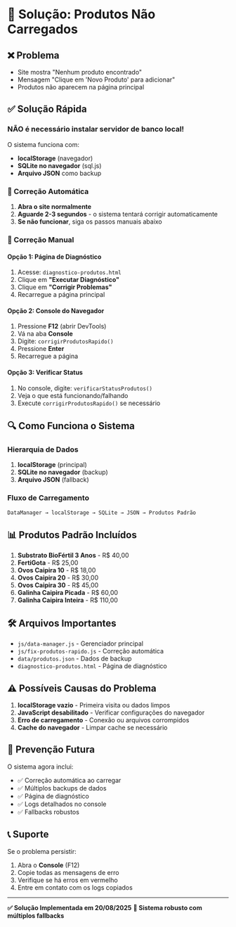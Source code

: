 # 🔧 Solução: Produtos Não Carregados

## ❌ Problema
- Site mostra "Nenhum produto encontrado"
- Mensagem "Clique em 'Novo Produto' para adicionar"
- Produtos não aparecem na página principal

## ✅ Solução Rápida

### **NÃO é necessário instalar servidor de banco local!**

O sistema funciona com:
- **localStorage** (navegador)
- **SQLite no navegador** (sql.js)
- **Arquivo JSON** como backup

### 🚀 Correção Automática

1. **Abra o site normalmente**
2. **Aguarde 2-3 segundos** - o sistema tentará corrigir automaticamente
3. **Se não funcionar**, siga os passos manuais abaixo

### 🔧 Correção Manual

#### Opção 1: Página de Diagnóstico
1. Acesse: `diagnostico-produtos.html`
2. Clique em **"Executar Diagnóstico"**
3. Clique em **"Corrigir Problemas"**
4. Recarregue a página principal

#### Opção 2: Console do Navegador
1. Pressione **F12** (abrir DevTools)
2. Vá na aba **Console**
3. Digite: `corrigirProdutosRapido()`
4. Pressione **Enter**
5. Recarregue a página

#### Opção 3: Verificar Status
1. No console, digite: `verificarStatusProdutos()`
2. Veja o que está funcionando/falhando
3. Execute `corrigirProdutosRapido()` se necessário

## 🔍 Como Funciona o Sistema

### Hierarquia de Dados
1. **localStorage** (principal)
2. **SQLite no navegador** (backup)
3. **Arquivo JSON** (fallback)

### Fluxo de Carregamento
```
DataManager → localStorage → SQLite → JSON → Produtos Padrão
```

## 📊 Produtos Padrão Incluídos

1. **Substrato BioFértil 3 Anos** - R$ 40,00
2. **FertiGota** - R$ 25,00
3. **Ovos Caipira 10** - R$ 18,00
4. **Ovos Caipira 20** - R$ 30,00
5. **Ovos Caipira 30** - R$ 45,00
6. **Galinha Caipira Picada** - R$ 60,00
7. **Galinha Caipira Inteira** - R$ 110,00

## 🛠️ Arquivos Importantes

- `js/data-manager.js` - Gerenciador principal
- `js/fix-produtos-rapido.js` - Correção automática
- `data/produtos.json` - Dados de backup
- `diagnostico-produtos.html` - Página de diagnóstico

## ⚠️ Possíveis Causas do Problema

1. **localStorage vazio** - Primeira visita ou dados limpos
2. **JavaScript desabilitado** - Verificar configurações do navegador
3. **Erro de carregamento** - Conexão ou arquivos corrompidos
4. **Cache do navegador** - Limpar cache se necessário

## 🔄 Prevenção Futura

O sistema agora inclui:
- ✅ Correção automática ao carregar
- ✅ Múltiplos backups de dados
- ✅ Página de diagnóstico
- ✅ Logs detalhados no console
- ✅ Fallbacks robustos

## 📞 Suporte

Se o problema persistir:
1. Abra o **Console** (F12)
2. Copie todas as mensagens de erro
3. Verifique se há erros em vermelho
4. Entre em contato com os logs copiados

---

**✅ Solução Implementada em 20/08/2025**
**🔧 Sistema robusto com múltiplos fallbacks**